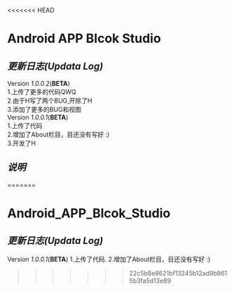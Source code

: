 <<<<<<< HEAD
# **Android APP Blcok Studio**
## *更新日志(Updata Log)*
 Version *1.0.0.2*(**BETA**)<br>
  1.上传了更多的代码QWQ<br>
  2.由于H写了两个BUG,开除了H<br>
  3.添加了更多的BUG和视图<br>
 Version *1.0.0.1*(**BETA**)<br>
  1.上传了代码<br>
  2.增加了About栏目，目还没有写好 :)<br>
  3.开发了H
## *说明*
=======
# **Android_APP_Blcok_Studio**
## *更新日志(Updata Log)*
 Version *1.0.0.1*(**BETA**)
  1.上传了代码.
  2.增加了About栏目，目还没有写好 :)
>>>>>>> 22c5b8e8621bf13245b12ad9b8615b3fa5d13e89
